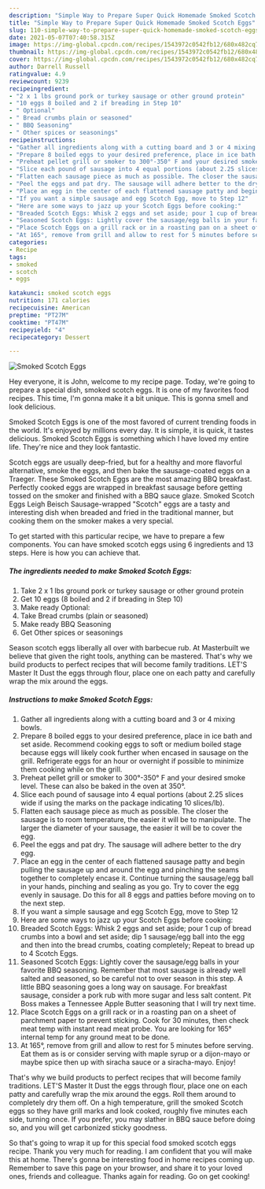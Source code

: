 ```yaml
---
description: "Simple Way to Prepare Super Quick Homemade Smoked Scotch Eggs"
title: "Simple Way to Prepare Super Quick Homemade Smoked Scotch Eggs"
slug: 110-simple-way-to-prepare-super-quick-homemade-smoked-scotch-eggs
date: 2021-05-07T07:40:58.315Z
image: https://img-global.cpcdn.com/recipes/1543972c0542fb12/680x482cq70/smoked-scotch-eggs-recipe-main-photo.jpg
thumbnail: https://img-global.cpcdn.com/recipes/1543972c0542fb12/680x482cq70/smoked-scotch-eggs-recipe-main-photo.jpg
cover: https://img-global.cpcdn.com/recipes/1543972c0542fb12/680x482cq70/smoked-scotch-eggs-recipe-main-photo.jpg
author: Darrell Russell
ratingvalue: 4.9
reviewcount: 9239
recipeingredient:
- "2 x 1 lbs ground pork or turkey sausage or other ground protein"
- "10 eggs 8 boiled and 2 if breading in Step 10"
- " Optional"
- " Bread crumbs plain or seasoned"
- " BBQ Seasoning"
- " Other spices or seasonings"
recipeinstructions:
- "Gather all ingredients along with a cutting board and 3 or 4 mixing bowls."
- "Prepare 8 boiled eggs to your desired preference, place in ice bath and set aside. Recommend cooking eggs to soft or medium boiled stage because eggs will likely cook further when encased in sausage on the grill. Refrigerate eggs for an hour or overnight if possible to minimize them cooking while on the grill."
- "Preheat pellet grill or smoker to 300°-350° F and your desired smoke level. These can also be baked in the oven at 350°."
- "Slice each pound of sausage into 4 equal portions (about 2.25 slices wide if using the marks on the package indicating 10 slices/lb)."
- "Flatten each sausage piece as much as possible. The closer the sausage is to room temperature, the easier it will be to manipulate. The larger the diameter of your sausage, the easier it will be to cover the egg."
- "Peel the eggs and pat dry. The sausage will adhere better to the dry egg."
- "Place an egg in the center of each flattened sausage patty and begin pulling the sausage up and around the egg and pinching the seams together to completely encase it. Continue turning the sausage/egg ball in your hands, pinching and sealing as you go. Try to cover the egg evenly in sausage. Do this for all 8 eggs and patties before moving on to the next step."
- "If you want a simple sausage and egg Scotch Egg, move to Step 12"
- "Here are some ways to jazz up your Scotch Eggs before cooking:"
- "Breaded Scotch Eggs: Whisk 2 eggs and set aside; pour 1 cup of bread crumbs into a bowl and set aside; dip 1 sausage/egg ball into the egg and then into the bread crumbs, coating completely; Repeat to bread up to 4 Scotch Eggs."
- "Seasoned Scotch Eggs: Lightly cover the sausage/egg balls in your favorite BBQ seasoning. Remember that most sausage is already well salted and seasoned, so be careful not to over season in this step. A little BBQ seasoning goes a long way on sausage. For breakfast sausage, consider a pork rub with more sugar and less salt content. Pit Boss makes a Tennessee Apple Butter seasoning that I will try next time."
- "Place Scotch Eggs on a grill rack or in a roasting pan on a sheet of parchment paper to prevent sticking. Cook for 30 minutes, then check meat temp with instant read meat probe. You are looking for 165° internal temp for any ground meat to be done."
- "At 165°, remove from grill and allow to rest for 5 minutes before serving. Eat them as is or consider serving with maple syrup or a dijon-mayo or maybe spice then up with siracha sauce or a siracha-mayo. Enjoy!"
categories:
- Recipe
tags:
- smoked
- scotch
- eggs

katakunci: smoked scotch eggs 
nutrition: 171 calories
recipecuisine: American
preptime: "PT27M"
cooktime: "PT47M"
recipeyield: "4"
recipecategory: Dessert

---
```



![Smoked Scotch Eggs](https://img-global.cpcdn.com/recipes/1543972c0542fb12/680x482cq70/smoked-scotch-eggs-recipe-main-photo.jpg)

Hey everyone, it is John, welcome to my recipe page. Today, we're going to prepare a special dish, smoked scotch eggs. It is one of my favorites food recipes. This time, I'm gonna make it a bit unique. This is gonna smell and look delicious.

Smoked Scotch Eggs is one of the most favored of current trending foods in the world. It's enjoyed by millions every day. It is simple, it is quick, it tastes delicious. Smoked Scotch Eggs is something which I have loved my entire life. They're nice and they look fantastic.

Scotch eggs are usually deep-fried, but for a healthy and more flavorful alternative, smoke the eggs, and then bake the sausage-coated eggs on a Traeger. These Smoked Scotch Eggs are the most amazing BBQ breakfast. Perfectly cooked eggs are wrapped in breakfast sausage before getting tossed on the smoker and finished with a BBQ sauce glaze. Smoked Scotch Eggs Leigh Beisch Sausage-wrapped &#34;Scotch&#34; eggs are a tasty and interesting dish when breaded and fried in the traditional manner, but cooking them on the smoker makes a very special.


To get started with this particular recipe, we have to prepare a few components. You can have smoked scotch eggs using 6 ingredients and 13 steps. Here is how you can achieve that.

<!--inarticleads1-->

##### The ingredients needed to make Smoked Scotch Eggs:

1. Take 2 x 1 lbs ground pork or turkey sausage or other ground protein
1. Get 10 eggs (8 boiled and 2 if breading in Step 10)
1. Make ready  Optional:
1. Take  Bread crumbs (plain or seasoned)
1. Make ready  BBQ Seasoning
1. Get  Other spices or seasonings


Season scotch eggs liberally all over with barbecue rub. At Masterbuilt we believe that given the right tools, anything can be mastered. That&#39;s why we build products to perfect recipes that will become family traditions. LET&#39;S Master It Dust the eggs through flour, place one on each patty and carefully wrap the mix around the eggs. 

<!--inarticleads2-->

##### Instructions to make Smoked Scotch Eggs:

1. Gather all ingredients along with a cutting board and 3 or 4 mixing bowls.
1. Prepare 8 boiled eggs to your desired preference, place in ice bath and set aside. Recommend cooking eggs to soft or medium boiled stage because eggs will likely cook further when encased in sausage on the grill. Refrigerate eggs for an hour or overnight if possible to minimize them cooking while on the grill.
1. Preheat pellet grill or smoker to 300°-350° F and your desired smoke level. These can also be baked in the oven at 350°.
1. Slice each pound of sausage into 4 equal portions (about 2.25 slices wide if using the marks on the package indicating 10 slices/lb).
1. Flatten each sausage piece as much as possible. The closer the sausage is to room temperature, the easier it will be to manipulate. The larger the diameter of your sausage, the easier it will be to cover the egg.
1. Peel the eggs and pat dry. The sausage will adhere better to the dry egg.
1. Place an egg in the center of each flattened sausage patty and begin pulling the sausage up and around the egg and pinching the seams together to completely encase it. Continue turning the sausage/egg ball in your hands, pinching and sealing as you go. Try to cover the egg evenly in sausage. Do this for all 8 eggs and patties before moving on to the next step.
1. If you want a simple sausage and egg Scotch Egg, move to Step 12
1. Here are some ways to jazz up your Scotch Eggs before cooking:
1. Breaded Scotch Eggs: Whisk 2 eggs and set aside; pour 1 cup of bread crumbs into a bowl and set aside; dip 1 sausage/egg ball into the egg and then into the bread crumbs, coating completely; Repeat to bread up to 4 Scotch Eggs.
1. Seasoned Scotch Eggs: Lightly cover the sausage/egg balls in your favorite BBQ seasoning. Remember that most sausage is already well salted and seasoned, so be careful not to over season in this step. A little BBQ seasoning goes a long way on sausage. For breakfast sausage, consider a pork rub with more sugar and less salt content. Pit Boss makes a Tennessee Apple Butter seasoning that I will try next time.
1. Place Scotch Eggs on a grill rack or in a roasting pan on a sheet of parchment paper to prevent sticking. Cook for 30 minutes, then check meat temp with instant read meat probe. You are looking for 165° internal temp for any ground meat to be done.
1. At 165°, remove from grill and allow to rest for 5 minutes before serving. Eat them as is or consider serving with maple syrup or a dijon-mayo or maybe spice then up with siracha sauce or a siracha-mayo. Enjoy!


That&#39;s why we build products to perfect recipes that will become family traditions. LET&#39;S Master It Dust the eggs through flour, place one on each patty and carefully wrap the mix around the eggs. Roll them around to completely dry them off. On a high temperature, grill the smoked Scotch eggs so they have grill marks and look cooked, roughly five minutes each side, turning once. If you prefer, you may slather in BBQ sauce before doing so, and you will get carbonized sticky goodness. 

So that's going to wrap it up for this special food smoked scotch eggs recipe. Thank you very much for reading. I am confident that you will make this at home. There's gonna be interesting food in home recipes coming up. Remember to save this page on your browser, and share it to your loved ones, friends and colleague. Thanks again for reading. Go on get cooking!
